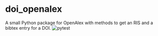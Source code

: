 # doi_openalex
A small Python package for OpenAlex with methods to get an RIS and a bibtex entry for a DOI. 
![pytest](https://github.com/ducktyper17/doi_openalex/actions/workflows/pytest.yml/badge.svg)
